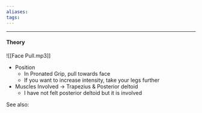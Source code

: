 ```yaml
---
aliases:
tags: 
---
```

---


#### Theory 
![[Face Pull.mp3]]
- Position 
	- In Pronated Grip, pull towards face
	- If you want to increase intensity, take your legs further 
- Muscles Involved → Trapezius & Posterior deltoid
	- I have not felt posterior deltoid but it is involved

See also:


